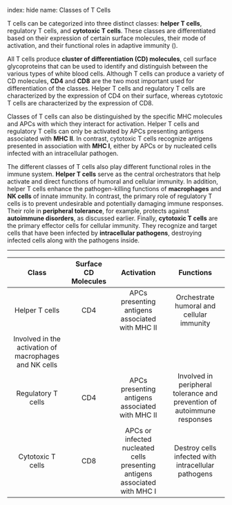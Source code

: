 index: hide
name: Classes of T Cells

T cells can be categorized into three distinct classes:  **helper T cells**, regulatory T cells, and  **cytotoxic T cells**. These classes are differentiated based on their expression of certain surface molecules, their mode of activation, and their functional roles in adaptive immunity ().

All T cells produce  **cluster of differentiation (CD) molecules**, cell surface glycoproteins that can be used to identify and distinguish between the various types of white blood cells. Although T cells can produce a variety of CD molecules,  **CD4** and  **CD8** are the two most important used for differentiation of the classes. Helper T cells and regulatory T cells are characterized by the expression of CD4 on their surface, whereas cytotoxic T cells are characterized by the expression of CD8.

Classes of T cells can also be distinguished by the specific MHC molecules and APCs with which they interact for activation. Helper T cells and regulatory T cells can only be activated by APCs presenting antigens associated with  **MHC II**. In contrast, cytotoxic T cells recognize antigens presented in association with  **MHC I**, either by APCs or by nucleated cells infected with an intracellular pathogen.

The different classes of T cells also play different functional roles in the immune system.  **Helper T cells** serve as the central orchestrators that help activate and direct functions of humoral and cellular immunity. In addition, helper T cells enhance the pathogen-killing functions of  **macrophages** and  **NK cells** of innate immunity. In contrast, the primary role of regulatory T cells is to prevent undesirable and potentially damaging immune responses. Their role in  **peripheral tolerance**, for example, protects against  **autoimmune disorders**, as discussed earlier. Finally,  **cytotoxic T cells** are the primary effector cells for cellular immunity. They recognize and target cells that have been infected by  **intracellular pathogens**, destroying infected cells along with the pathogens inside.


****

| Class | Surface CD Molecules | Activation | Functions |
|:-:|:-:|:-:|:-:|
| Helper T cells | CD4 | APCs presenting antigens associated with MHC II | Orchestrate humoral and cellular immunity |
| Involved in the activation of macrophages and NK cells |
| Regulatory T cells | CD4 | APCs presenting antigens associated with MHC II | Involved in peripheral tolerance and prevention of autoimmune responses |
| Cytotoxic T cells | CD8 | APCs or infected nucleated cells presenting antigens associated with MHC I | Destroy cells infected with intracellular pathogens |
    
